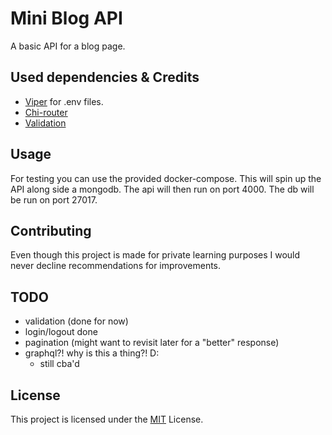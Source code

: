 # Mini Blog API

A basic API for a blog page.

## Used dependencies & Credits

- [Viper](https://github.com/spf13/viper) for .env files.
- [Chi-router](https://github.com/go-chi/chi)
- [Validation](https://github.com/go-playground/validator)

## Usage

For testing you can use the provided docker-compose. This will spin up the API along side a mongodb.
The api will then run on port 4000. The db will be run on port 27017.

## Contributing

Even though this project is made for private learning purposes I would never decline recommendations for improvements.

## TODO

- validation (done for now)
- login/logout done
- pagination (might want to revisit later for a "better" response)
- graphql?! why is this a thing?! D:
  - still cba'd

## License

This project is licensed under the [MIT](LICENSE) License.
